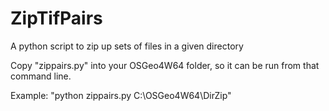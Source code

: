 # ZipTifPairs
A python script to zip up sets of files in a given directory

Copy "zippairs.py" into your OSGeo4W64 folder, so it can be run from that command line.

Example: "python  zippairs.py  C:\OSGeo4W64\DirZip"
